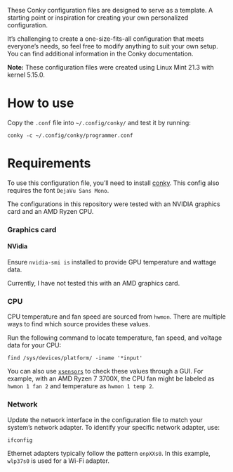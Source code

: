 These Conky configuration files are designed to serve as a template. A starting point or inspiration for creating your own personalized configuration.

It’s challenging to create a one-size-fits-all configuration that meets everyone’s needs, so feel free to modify anything to suit your own setup. You can find additional information in the Conky documentation.

**Note:** These configuration files were created using Linux Mint 21.3 with kernel 5.15.0.


# How to use
Copy the `.conf` file into `~/.config/conky/` and test it by running:
```
conky -c ~/.config/conky/programmer.conf
```

# Requirements
To use this configuration file, you’ll need to install [conky](https://github.com/brndnmtthws/conky). This config also requires the font `DejaVu Sans Mono`.

The configurations in this repository were tested with an NVIDIA graphics card and an AMD Ryzen CPU.

### Graphics card

#### NVidia
Ensure `nvidia-smi is` installed to provide GPU temperature and wattage data.


Currently, I have not tested this with an AMD graphics card.

### CPU
CPU temperature and fan speed are sourced from `hwmon`. There are multiple ways to find which source provides these values.

Run the following command to locate temperature, fan speed, and voltage data for your CPU:
```
find /sys/devices/platform/ -iname '*input'
```

You can also use [`xsensors`](https://community.linuxmint.com/software/view/xsensors) to check these values through a GUI. 
For example, with an AMD Ryzen 7 3700X, the CPU fan might be labeled as `hwmon 1 fan 2` and temperature as `hwmon 1 temp 2`.

### Network
Update the network interface in the configuration file to match your system’s network adapter. To identify your specific network adapter, use:
```
ifconfig
```

Ethernet adapters typically follow the pattern `enpXXs0`. In this example, `wlp37s0` is used for a Wi-Fi adapter.
